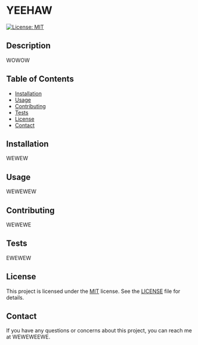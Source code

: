# YEEHAW

[![License: MIT](https://img.shields.io/badge/License-MIT-yellow.svg)](https://opensource.org/licenses/MIT)

## Description

WOWOW

## Table of Contents

- [Installation](#installation)
- [Usage](#usage)
- [Contributing](#contributing)
- [Tests](#tests)
- [License](#license)
- [Contact](#contact)

## Installation

WEWEW

## Usage

WEWEWEW

## Contributing

WEWEWE

## Tests

EWEWEW

## License

This project is licensed under the [MIT](https://opensource.org/licenses/MIT) license. See the [LICENSE](./LICENSE) file for details.

## Contact

If you have any questions or concerns about this project, you can reach me at WEWEWEEWE.